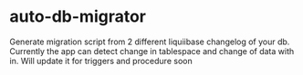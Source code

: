 # auto-db-migrator
Generate migration script from 2 different liquiibase changelog of your db. Currently the app can detect change in tablespace and change of data with in. Will update it for triggers and procedure soon
